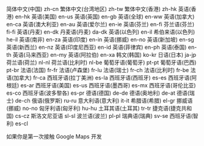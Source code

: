 简体中文(中国)
zh-cn
繁体中文(台湾地区)
zh-tw
繁体中文(香港)
zh-hk
英语(香港)
en-hk
英语(美国)
en-us
英语(英国)
en-gb
英语(全球)
en-ww
英语(加拿大)
en-ca
英语(澳大利亚)
en-au
英语(爱尔兰)
en-ie
英语(芬兰)
en-fi
芬兰语(芬兰)
fi-fi
英语(丹麦)
en-dk
丹麦语(丹麦)
da-dk
英语(以色列)
en-il
希伯来语(以色列)
he-il
英语(南非)
en-za
英语(印度)
en-in
英语(挪威)
en-no
英语(新加坡)
en-sg
英语(新西兰)
en-nz
英语(印度尼西亚)
en-id
英语(菲律宾)
en-ph
英语(泰国)
en-th
英语(马来西亚)
en-my
英语(阿拉伯)
en-xa
韩文(韩国)
ko-kr
日语(日本)
ja-jp
荷兰语(荷兰)
nl-nl
荷兰语(比利时)
nl-be
葡萄牙语(葡萄牙)
pt-pt
葡萄牙语(巴西)
pt-br
法语(法国)
fr-fr
法语(卢森堡)
fr-lu
法语(瑞士)
fr-ch
法语(比利时)
fr-be
法语(加拿大)
fr-ca
西班牙语(拉丁美洲)
es-la
西班牙语(西班牙)
es-es
西班牙语(阿根廷)
es-ar
西班牙语(美国)
es-us
西班牙语(墨西哥)
es-mx
西班牙语(哥伦比亚)
es-co
西班牙语(波多黎各)
es-pr
德语(德国)
de-de
德语(奥地利)
de-at
德语(瑞士)
de-ch
俄语(俄罗斯)
ru-ru
意大利语(意大利)
it-it
希腊语(希腊)
el-gr
挪威语(挪威)
no-no
匈牙利语(匈牙利)
hu-hu
土耳其语(土耳其)
tr-tr
捷克语(捷克共和国)
cs-cz
斯洛文尼亚语
sl-sl
波兰语(波兰)
pl-pl
瑞典语(瑞典)
sv-se
西班牙语(智利)
es-cl

如果你是第一次接触 Google Maps 开发
